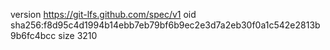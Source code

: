version https://git-lfs.github.com/spec/v1
oid sha256:f8d95c4d1994b14ebb7eb79bf6b9ec2e3d7a2eb30f0a1c542e2813b9b6fc4bcc
size 3210
